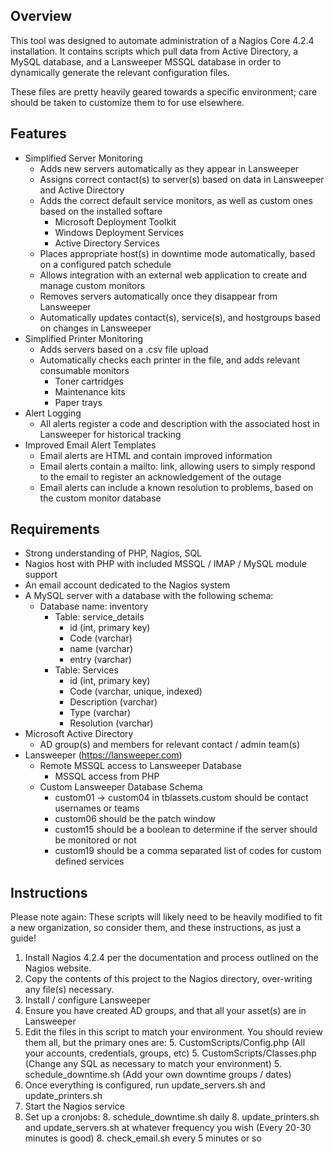 ## Overview
This tool was designed to automate administration of a Nagios Core 4.2.4 installation.
It contains scripts which pull data from Active Directory, a MySQL database, and a Lansweeper MSSQL database in order to 
dynamically generate the relevant configuration files.  

These files are pretty heavily geared towards a specific environment; care should be taken to customize them to for use elsewhere.

## Features
* Simplified Server Monitoring
    * Adds new servers automatically as they appear in Lansweeper
    * Assigns correct contact(s) to server(s) based on data in Lansweeper and Active Directory
    * Adds the correct default service monitors, as well as custom ones based on the installed softare
        * Microsoft Deployment Toolkit
        * Windows Deployment Services
        * Active Directory Services
    * Places appropriate host(s) in downtime mode automatically, based on a configured patch schedule
    * Allows integration with an external web application to create and manage custom monitors
    * Removes servers automatically once they disappear from Lansweeper
    * Automatically updates contact(s), service(s), and hostgroups based on changes in Lansweeper
* Simplified Printer Monitoring
    * Adds servers based on a .csv file upload
    * Automatically checks each printer in the file, and adds relevant consumable monitors
        * Toner cartridges
        * Maintenance kits
        * Paper trays
* Alert Logging
    * All alerts register a code and description with the associated host in Lansweeper for historical tracking
* Improved Email Alert Templates
    * Email alerts are HTML and contain improved information
    * Email alerts contain a mailto: link, allowing users to simply respond to the email to register an acknowledgement of the outage
    * Email alerts can include a known resolution to problems, based on the custom monitor database

## Requirements
* Strong understanding of PHP, Nagios, SQL
* Nagios host with PHP with included MSSQL / IMAP / MySQL module support
* An email account dedicated to the Nagios system
* A MySQL server with a database with the following schema:
    * Database name: inventory
        * Table: service_details
            * id (int, primary key)
            * Code (varchar)
            * name (varchar)
            * entry (varchar)
        * Table: Services
            * id (int, primary key)
            * Code (varchar, unique, indexed)
            * Description (varchar)
            * Type (varchar)
            * Resolution (varchar)
* Microsoft Active Directory
    * AD group(s) and members for relevant contact / admin team(s)
* Lansweeper (https://lansweeper.com)
    * Remote MSSQL access to Lansweeper Database
        * MSSQL access from PHP
    * Custom Lansweeper Database Schema
        * custom01 -> custom04 in tblassets.custom should be contact usernames or teams
        * custom06 should be the patch window
        * custom15 should be a boolean to determine if the server should be monitored or not
        * custom19 should be a comma separated list of codes for custom defined services

## Instructions
Please note again:  These scripts will likely need to be heavily modified to fit a new organization, so consider them, and these instructions, as just a guide!
1. Install Nagios 4.2.4 per the documentation and process outlined on the Nagios website.
2. Copy the contents of this project to the Nagios directory, over-writing any file(s) necessary.
3. Install / configure Lansweeper
4. Ensure you have created AD groups, and that all your asset(s) are in Lansweeper
5. Edit the files in this script to match your environment.  You should review them all, but the primary ones are:
    5. CustomScripts/Config.php (All your accounts, credentials, groups, etc)
    5. CustomScripts/Classes.php (Change any SQL as necessary to match your environment)
    5. schedule_downtime.sh (Add your own downtime groups / dates)
6. Once everything is configured, run update_servers.sh and update_printers.sh
7. Start the Nagios service
8. Set up a cronjobs:
    8. schedule_downtime.sh daily
    8. update_printers.sh and update_servers.sh at whatever frequency you wish (Every 20-30 minutes is good)
    8. check_email.sh every 5 minutes or so
